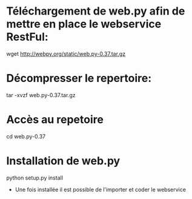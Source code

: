 # Téléchargement de web.py afin de mettre en place le webservice RestFul:

wget http://webpy.org/static/web.py-0.37.tar.gz

# Décompresser le repertoire:

tar -xvzf web.py-0.37.tar.gz

# Accès au repetoire 

cd web.py-0.37

# Installation de web.py

python setup.py install


* Une fois installée il est possible de l'importer et coder le webservice  
